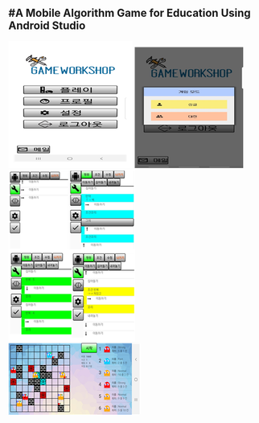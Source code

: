 #A Mobile Algorithm Game for Education Using Android Studio  
---
![Menu](./02.png)
![Play](./01.png)  
![Ingame](./03.png)
![Simulation](./04.png)
